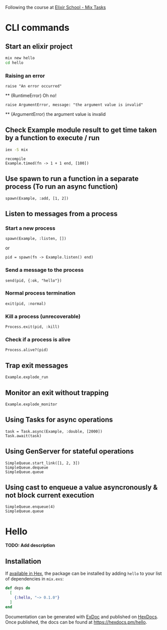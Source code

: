Following the course at [Elixir School - Mix Tasks](https://elixirschool.com/en/lessons/intermediate/mix-tasks)

# CLI commands
## Start an elixir project
```bash
mix new hello
cd hello
```

### Raising an error
```iex
raise "An error occurred"
```
** (RuntimeError) Oh no!

```iex
raise ArgumentError, message: "the argument value is invalid"
```
** (ArgumentError) the argument value is invalid

## Check Example module result to get time taken by a function to execute / run
```bash
iex -S mix
```

```iex
recompile
Example.timed(fn -> 1 + 1 end, [100])
```

## Use spawn to run a function in a separate process (To run an async function)
```iex
spawn(Example, :add, [1, 2])
```

## Listen to messages from a process
### Start a new process 
```iex
spawn(Example, :listen, [])
```
or
```iex
pid = spawn(fn -> Example.listen() end)
```

### Send a message to the process
```iex
send(pid, {:ok, "hello"})
```

### Normal process termination
```iex
exit(pid, :normal)
```

### Kill a process (unrecoverable)
```iex
Process.exit(pid, :kill)
```

### Check if a process is alive
```iex
Process.alive?(pid)
```

## Trap exit messages
```iex
Example.explode_run
```

## Monitor an exit without trapping
```iex
Example.explode_monitor
```

## Using Tasks for async operations
```iex
task = Task.async(Example, :double, [2000])
Task.await(task)
```

## Using GenServer for stateful operations
```iex
SimpleQueue.start_link([1, 2, 3])
SimpleQueue.dequeue
SimpleQueue.queue
```

## Using cast to enqueue a value asyncronously & not block current execution
```iex
SimpleQueue.enqueue(4)
SimpleQueue.queue
```

# Hello

**TODO: Add description**

## Installation

If [available in Hex](https://hex.pm/docs/publish), the package can be installed
by adding `hello` to your list of dependencies in `mix.exs`:

```elixir
def deps do
  [
    {:hello, "~> 0.1.0"}
  ]
end
```

Documentation can be generated with [ExDoc](https://github.com/elixir-lang/ex_doc)
and published on [HexDocs](https://hexdocs.pm). Once published, the docs can
be found at <https://hexdocs.pm/hello>.

